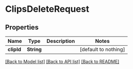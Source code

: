 # ClipsDeleteRequest


## Properties
Name | Type | Description | Notes
------------ | ------------- | ------------- | -------------
**clipId** | **String** |  | [default to nothing]


[[Back to Model list]](../README.md#models) [[Back to API list]](../README.md#api-endpoints) [[Back to README]](../README.md)


